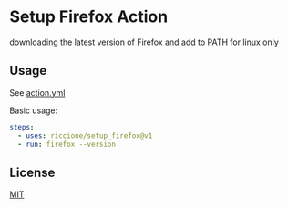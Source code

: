 # Setup Firefox Action

downloading the latest version of Firefox and add to PATH for linux only

## Usage

See [action.yml](action.yml)

Basic usage:

```yaml
steps:
  - uses: riccione/setup_firefox@v1
  - run: firefox --version
```

## License

[MIT](LICENSE)